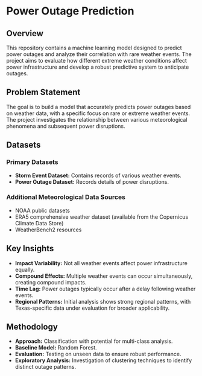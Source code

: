 # Power Outage Prediction

## Overview

This repository contains a machine learning model designed to predict power outages and analyze their correlation with rare weather events. The project aims to evaluate how different extreme weather conditions affect power infrastructure and develop a robust predictive system to anticipate outages.

## Problem Statement

The goal is to build a model that accurately predicts power outages based on weather data, with a specific focus on rare or extreme weather events. The project investigates the relationship between various meteorological phenomena and subsequent power disruptions.

## Datasets

### Primary Datasets
- **Storm Event Dataset:** Contains records of various weather events.
- **Power Outage Dataset:** Records details of power disruptions.

### Additional Meteorological Data Sources
- NOAA public datasets
- ERA5 comprehensive weather dataset (available from the Copernicus Climate Data Store)
- WeatherBench2 resources

## Key Insights

- **Impact Variability:** Not all weather events affect power infrastructure equally.
- **Compound Effects:** Multiple weather events can occur simultaneously, creating compound impacts.
- **Time Lag:** Power outages typically occur after a delay following weather events.
- **Regional Patterns:** Initial analysis shows strong regional patterns, with Texas-specific data under evaluation for broader applicability.

## Methodology

- **Approach:** Classification with potential for multi-class analysis.
- **Baseline Model:** Random Forest.
- **Evaluation:** Testing on unseen data to ensure robust performance.
- **Exploratory Analysis:** Investigation of clustering techniques to identify distinct outage patterns.
